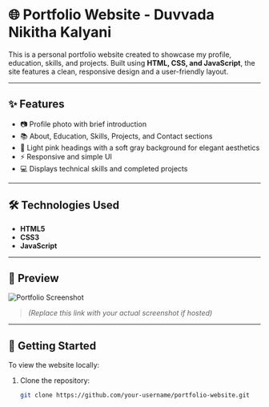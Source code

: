 # 🌐 Portfolio Website - Duvvada Nikitha Kalyani

This is a personal portfolio website created to showcase my profile, education, skills, and projects. Built using **HTML, CSS, and JavaScript**, the site features a clean, responsive design and a user-friendly layout.

---

## ✨ Features

- 📷 Profile photo with brief introduction
- 📚 About, Education, Skills, Projects, and Contact sections
- 🎨 Light pink headings with a soft gray background for elegant aesthetics
- ⚡ Responsive and simple UI
- 💻 Displays technical skills and completed projects

---

## 🛠️ Technologies Used

- **HTML5**
- **CSS3**
- **JavaScript**

---

## 📸 Preview

![Portfolio Screenshot](https://via.placeholder.com/800x400?text=Portfolio+Screenshot)
> *(Replace this link with your actual screenshot if hosted)*

---

## 🚀 Getting Started

To view the website locally:

1. Clone the repository:
   ```bash
   git clone https://github.com/your-username/portfolio-website.git
